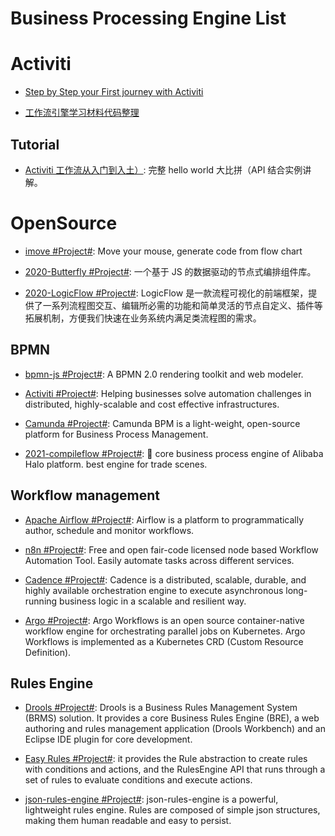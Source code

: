 # Business Processing Engine List

# Activiti

- [Step by Step your First journey with Activiti](https://parg.co/Uc9)

- [工作流引擎学习材料代码整理](https://gitee.com/flyPiglet/ActivitiStudy/tree/master)

## Tutorial

- [Activiti 工作流从入门到入土）](https://mp.weixin.qq.com/s/Uw_CZ3U1g2p0q0pgj3nIig): 完整 hello world 大比拼（API 结合实例讲解。

# OpenSource

- [imove #Project#](https://github.com/imgcook/imove): Move your mouse, generate code from flow chart

- [2020-Butterfly #Project#](https://github.com/alibaba/butterfly): 一个基于 JS 的数据驱动的节点式编排组件库。

- [2020-LogicFlow #Project#](https://github.com/didi/LogicFlow): LogicFlow 是一款流程可视化的前端框架，提供了一系列流程图交互、编辑所必需的功能和简单灵活的节点自定义、插件等拓展机制，方便我们快速在业务系统内满足类流程图的需求。

## BPMN

- [bpmn-js #Project#](https://github.com/bpmn-io/bpmn-js): A BPMN 2.0 rendering toolkit and web modeler.

- [Activiti #Project#](https://www.activiti.org/): Helping businesses solve automation challenges in distributed, highly-scalable and cost effective infrastructures.

- [Camunda #Project#](https://docs.camunda.org/manual/7.11/): Camunda BPM is a light-weight, open-source platform for Business Process Management.

- [2021-compileflow #Project#](https://github.com/alibaba/compileflow): 🎨 core business process engine of Alibaba Halo platform. best engine for trade scenes.

## Workflow management

- [Apache Airflow #Project#](https://airflow.apache.org/index.html#): Airflow is a platform to programmatically author, schedule and monitor workflows.

- [n8n #Project#](https://github.com/n8n-io/n8n): Free and open fair-code licensed node based Workflow Automation Tool. Easily automate tasks across different services.

- [Cadence #Project#](https://github.com/uber/cadence): Cadence is a distributed, scalable, durable, and highly available orchestration engine to execute asynchronous long-running business logic in a scalable and resilient way.

- [Argo #Project#](https://github.com/argoproj/argo): Argo Workflows is an open source container-native workflow engine for orchestrating parallel jobs on Kubernetes. Argo Workflows is implemented as a Kubernetes CRD (Custom Resource Definition).

## Rules Engine

- [Drools #Project#](https://www.drools.org/): Drools is a Business Rules Management System (BRMS) solution. It provides a core Business Rules Engine (BRE), a web authoring and rules management application (Drools Workbench) and an Eclipse IDE plugin for core development.

- [Easy Rules #Project#](https://github.com/j-easy/easy-rules): it provides the Rule abstraction to create rules with conditions and actions, and the RulesEngine API that runs through a set of rules to evaluate conditions and execute actions.

- [json-rules-engine #Project#](https://github.com/CacheControl/json-rules-engine): json-rules-engine is a powerful, lightweight rules engine. Rules are composed of simple json structures, making them human readable and easy to persist.
